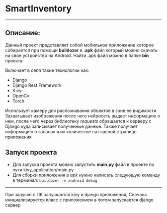 # SmartInventory

---

## Описание:
  Данный проект представляет собой мобильное приложение которое собирается 
при помощи **buildozer** в **.apk** файл который можно скачать на свое устройство
на Android. Найти .apk файл можно в папке **bin** проекта 


  Включает в себя такие технологии как: 
  - Django
  - Django Rest Framework
  - Kivy
  - OpenCv 
  - Torch

 Использует камеру для распознавания объектов в зоне ее видимости. Захватывает изображения после чего 
 нейросеть выдает информацию о нем, после чего через библиотеку *requests* 
 обращается к серверу с Django куда записывает полученные данные. Также получает 
 информацию о запасах и их количестве на главной странице приложения
 
## Запуск проекта

- Для запуска проекта можно запустить **main.py** файл в проекте по пути kivy_application/main.py
- Для сборки приложения в *apk* нужно написать следующую команду в терминал: `buildozer -v android debug`

---

При запуске с ПК запускается kivy и django приложения, Сначала инициализируется класс с приложением а потом запускается django
сервер